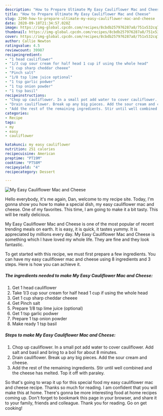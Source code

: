 ```yaml
---
description: "How to Prepare Ultimate My Easy Cauliflower Mac and Cheese"
title: "How to Prepare Ultimate My Easy Cauliflower Mac and Cheese"
slug: 2290-how-to-prepare-ultimate-my-easy-cauliflower-mac-and-cheese
date: 2020-09-18T21:34:57.028Z
image: https://img-global.cpcdn.com/recipes/8cbdb257976287a8/751x532cq70/my-easy-cauliflower-mac-and-cheese-recipe-main-photo.jpg
thumbnail: https://img-global.cpcdn.com/recipes/8cbdb257976287a8/751x532cq70/my-easy-cauliflower-mac-and-cheese-recipe-main-photo.jpg
cover: https://img-global.cpcdn.com/recipes/8cbdb257976287a8/751x532cq70/my-easy-cauliflower-mac-and-cheese-recipe-main-photo.jpg
author: Callie Newton
ratingvalue: 4.5
reviewcount: 39987
recipeingredient:
- "1 head cauliflower"
- "1/3 cup sour cream for half head 1 cup if using the whole head"
- "1 cup sharp cheddar cheeee"
- "Pinch salt"
- "1/8 tsp lime juice optional"
- "1 tsp garlic podwer"
- "1 tsp onion powder"
- "1 tsp basil"
recipeinstructions:
- "Chop up cauliflower. In a small pot add water to cover cauliflower. Add salt and basil and bring to a boil for about 8 minutes."
- "Drain cauliflower. Break up any big pieces. Add the sour cream and cheese."
- "Add the rest of the remaining ingredients. Stir until well combined and the cheese has melted. Top it off with paraley."
categories:
- Recipe
tags:
- my
- easy
- cauliflower

katakunci: my easy cauliflower 
nutrition: 251 calories
recipecuisine: American
preptime: "PT19M"
cooktime: "PT58M"
recipeyield: "4"
recipecategory: Dessert

---
```



![My Easy Cauliflower Mac and Cheese](https://img-global.cpcdn.com/recipes/8cbdb257976287a8/751x532cq70/my-easy-cauliflower-mac-and-cheese-recipe-main-photo.jpg)

Hello everybody, it's me again, Dan, welcome to my recipe site. Today, I'm gonna show you how to make a special dish, my easy cauliflower mac and cheese. One of my favorites. This time, I am going to make it a bit tasty. This will be really delicious.

My Easy Cauliflower Mac and Cheese is one of the most popular of recent trending meals on earth. It is easy, it is quick, it tastes yummy. It is appreciated by millions every day. My Easy Cauliflower Mac and Cheese is something which I have loved my whole life. They are fine and they look fantastic.




To get started with this recipe, we must first prepare a few ingredients. You can have my easy cauliflower mac and cheese using 8 ingredients and 3 steps. Here is how you can achieve it.

<!--inarticleads1-->

##### The ingredients needed to make My Easy Cauliflower Mac and Cheese:

1. Get 1 head cauliflower
1. Take 1/3 cup sour cream for half head 1 cup if using the whole head
1. Get 1 cup sharp cheddar cheeee
1. Get Pinch salt
1. Prepare 1/8 tsp lime juice (optional)
1. Get 1 tsp garlic podwer
1. Prepare 1 tsp onion powder
1. Make ready 1 tsp basil




<!--inarticleads2-->

##### Steps to make My Easy Cauliflower Mac and Cheese:

1. Chop up cauliflower. In a small pot add water to cover cauliflower. Add salt and basil and bring to a boil for about 8 minutes.
1. Drain cauliflower. Break up any big pieces. Add the sour cream and cheese.
1. Add the rest of the remaining ingredients. Stir until well combined and the cheese has melted. Top it off with paraley.




So that's going to wrap it up for this special food my easy cauliflower mac and cheese recipe. Thanks so much for reading. I am confident that you will make this at home. There's gonna be more interesting food at home recipes coming up. Don't forget to bookmark this page in your browser, and share it to your family, friends and colleague. Thank you for reading. Go on get cooking!
